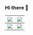 ### Hi there 👋

| [![](https://github-profile-trophy.vercel.app/?username=Ras96&column=4&row=2&no-frame=true)][ryo-ma] | [![](https://github-readme-stats.vercel.app/api?username=Ras96&count_private=true&show_icons=true&hide_border=true)][anuraghazra] |
| --- | --- |
| [![](https://github-readme-stats.vercel.app/api/top-langs/?username=Ras96&layout=compact&exclude_repo=Com-Pro,dotfiles_v2&count_private=false&hide_border=true)][anuraghazra] | [![](https://github-readme-stats.vercel.app/api/pin/?username=Ras96&repo=gcg&hide_border=true)](https://github.com/Ras96/gcg) |

[ryo-ma]:https://github.com/ryo-ma/github-profile-trophy
[anuraghazra]:https://github.com/anuraghazra/github-readme-stats

<!--
**Ras96/Ras96** is a ✨ _special_ ✨ repository because its `README.md` (this file) appears on your GitHub profile.

Here are some ideas to get you started:

- 🔭 I’m currently working on ...
- 🌱 I’m currently learning ...
- 👯 I’m looking to collaborate on ...
- 🤔 I’m looking for help with ...
- 💬 Ask me about ...
- 📫 How to reach me: ...
- 😄 Pronouns: ...
- ⚡ Fun fact: ...
-->
